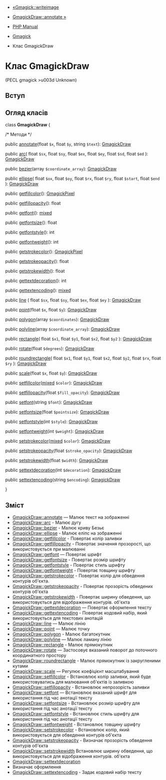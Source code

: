 - [«Gmagick::writeimage](gmagick.writeimage.md)
- [GmagickDraw::annotate »](gmagickdraw.annotate.md)

- [PHP Manual](index.md)
- [Gmagick](book.gmagick.md)
- Клас GmagickDraw

# Клас GmagickDraw

(PECL gmagick \>u003d Unknown)

## Вступ

## Огляд класів

class **GmagickDraw** {

/\* Методи \*/

public [annotate](gmagickdraw.annotate.md)(float `$x`, float `$y`,
string `$text`): [GmagickDraw](class.gmagickdraw.md)

public [arc](gmagickdraw.arc.md)(
float `$sx`,
float `$sy`,
float `$ex`,
float `$ey`,
float `$sd`,
float `$ed`
): [GmagickDraw](class.gmagickdraw.md)

public [bezier](gmagickdraw.bezier.md)(array `$coordinate_array`):
[GmagickDraw](class.gmagickdraw.md)

public [ellipse](gmagickdraw.ellipse.md)(
float `$ox`,
float `$oy`,
float `$rx`,
float `$ry`,
float `$start`,
float `$end`
): [GmagickDraw](class.gmagickdraw.md)

public [getfillcolor](gmagickdraw.getfillcolor.md)():
[GmagickPixel](class.gmagickpixel.md)

public [getfillopacity](gmagickdraw.getfillopacity.md)(): float

public [getfont](gmagickdraw.getfont.md)():
[mixed](language.types.declarations.md#language.types.declarations.mixed)

public [getfontsize](gmagickdraw.getfontsize.md)(): float

public [getfontstyle](gmagickdraw.getfontstyle.md)(): int

public [getfontweight](gmagickdraw.getfontweight.md)(): int

public [getstrokecolor](gmagickdraw.getstrokecolor.md)():
[GmagickPixel](class.gmagickpixel.md)

public [getstrokeopacity](gmagickdraw.getstrokeopacity.md)(): float

public [getstrokewidth](gmagickdraw.getstrokewidth.md)(): float

public [gettextdecoration](gmagickdraw.gettextdecoration.md)(): int

public [gettextencoding](gmagickdraw.gettextencoding.md)():
[mixed](language.types.declarations.md#language.types.declarations.mixed)

public [line](gmagickdraw.line.md) (
float `$sx`,
float `$sy`,
float `$ex`,
float `$ey`
): [GmagickDraw](class.gmagickdraw.md)

public [point](gmagickdraw.point.md)(float `$x`, float `$y`):
[GmagickDraw](class.gmagickdraw.md)

public [polygon](gmagickdraw.polygon.md)(array `$coordinates`):
[GmagickDraw](class.gmagickdraw.md)

public [polyline](gmagickdraw.polyline.md)(array `$coordinate_array`):
[GmagickDraw](class.gmagickdraw.md)

public [rectangle](gmagickdraw.rectangle.md)(
float `$x1`,
float `$y1`,
float `$x2`,
float `$y2`
): [GmagickDraw](class.gmagickdraw.md)

public [rotate](gmagickdraw.rotate.md)(float `$degrees`):
[GmagickDraw](class.gmagickdraw.md)

public [roundrectangle](gmagickdraw.roundrectangle.md)(
float `$x1`,
float `$y1`,
float `$x2`,
float `$y2`,
float `$rx`,
float `$ry`
): [GmagickDraw](class.gmagickdraw.md)

public [scale](gmagickdraw.scale.md)(float `$x`, float `$y`):
[GmagickDraw](class.gmagickdraw.md)

public
[setfillcolor](gmagickdraw.setfillcolor.md)([mixed](language.types.declarations.md#language.types.declarations.mixed)
`$color`): [GmagickDraw](class.gmagickdraw.md)

public [setfillopacity](gmagickdraw.setfillopacity.md)(float
`$fill_opacity`): [GmagickDraw](class.gmagickdraw.md)

public [setfont](gmagickdraw.setfont.md)(string `$font`):
[GmagickDraw](class.gmagickdraw.md)

public [setfontsize](gmagickdraw.setfontsize.md)(float `$pointsize`):
[GmagickDraw](class.gmagickdraw.md)

public [setfontstyle](gmagickdraw.setfontstyle.md)(int `$style`):
[GmagickDraw](class.gmagickdraw.md)

public [setfontweight](gmagickdraw.setfontweight.md)(int `$weight`):
[GmagickDraw](class.gmagickdraw.md)

public
[setstrokecolor](gmagickdraw.setstrokecolor.md)([mixed](language.types.declarations.md#language.types.declarations.mixed)
`$color`): [GmagickDraw](class.gmagickdraw.md)

public [setstrokeopacity](gmagickdraw.setstrokeopacity.md)(float
`$stroke_opacity`): [GmagickDraw](class.gmagickdraw.md)

public [setstrokewidth](gmagickdraw.setstrokewidth.md)(float
`$width`): [GmagickDraw](class.gmagickdraw.md)

public [settextdecoration](gmagickdraw.settextdecoration.md)(int
`$decoration`): [GmagickDraw](class.gmagickdraw.md)

public [settextencoding](gmagickdraw.settextencoding.md)(string
`$encoding`): [GmagickDraw](class.gmagickdraw.md)

}

## Зміст

- [GmagickDraw::annotate](gmagickdraw.annotate.md) — Малює текст на
зображенні
- [GmagickDraw::arc](gmagickdraw.arc.md) - Малює дугу
- [GmagickDraw::bezier](gmagickdraw.bezier.md) - Малює криву Безьє
- [GmagickDraw::ellipse](gmagickdraw.ellipse.md) - Малює еліпс на
зображенні
- [GmagickDraw::getfillcolor](gmagickdraw.getfillcolor.md) -
Повертає колір заливки
- [GmagickDraw::getfillopacity](gmagickdraw.getfillopacity.md) -
Повертає значення прозорості, що використовується при малюванні
- [GmagickDraw::getfont](gmagickdraw.getfont.md) — Повертає шрифт
- [GmagickDraw::getfontsize](gmagickdraw.getfontsize.md) -
Повертає розмір шрифту
- [GmagickDraw::getfontstyle](gmagickdraw.getfontstyle.md) -
Повертає стиль шрифту
- [GmagickDraw::getfontweight](gmagickdraw.getfontweight.md) -
Повертає товщину шрифту
- [GmagickDraw::getstrokecolor](gmagickdraw.getstrokecolor.md) -
Повертає колір для обведення контурів об'єкта.
- [GmagickDraw::getstrokeopacity](gmagickdraw.getstrokeopacity.md) -
Повертає прозорість обведених контурів об'єкта
- [GmagickDraw::getstrokewidth](gmagickdraw.getstrokewidth.md) -
Повертає ширину обведення, що використовується для відображення контурів.
об'єкта
- [GmagickDraw::gettextdecoration](gmagickdraw.gettextdecoration.md)
— Повертає оформлення тексту
- [GmagickDraw::gettextencoding](gmagickdraw.gettextencoding.md) -
Повертає кодовий набір, який використовується для текстових анотацій
- [GmagickDraw::line](gmagickdraw.line.md) — Малює лінію
- [GmagickDraw::point](gmagickdraw.point.md) — Малює точку
- [GmagickDraw::polygon](gmagickdraw.polygon.md) - Малює
багатокутник
- [GmagickDraw::polyline](gmagickdraw.polyline.md) — Малює ламану
лінію
- [GmagickDraw::rectangle](gmagickdraw.rectangle.md) - Малює
прямокутник
- [GmagickDraw::rotate](gmagickdraw.rotate.md) — Застосовує вказаний
поворот до поточного координатного простору
- [GmagickDraw::roundrectangle](gmagickdraw.roundrectangle.md) -
Малює прямокутник із закругленими кутами
- [GmagickDraw::scale](gmagickdraw.scale.md) — Регулює
коефіцієнт масштабування
- [GmagickDraw::setfillcolor](gmagickdraw.setfillcolor.md) -
Встановлює колір заливки, який буде використовуватись для
малювання об'єктів із заливкою
- [GmagickDraw::setfillopacity](gmagickdraw.setfillopacity.md) -
Встановлює непрозорість заливки
- [GmagickDraw::setfont](gmagickdraw.setfont.md) — Встановлює
вказаний шрифт для використання під час анотації тексту
- [GmagickDraw::setfontsize](gmagickdraw.setfontsize.md) -
Встановлює розмір шрифту для використання під час анотації тексту
- [GmagickDraw::setfontstyle](gmagickdraw.setfontstyle.md) -
Встановлює стиль шрифту для використання під час анотації тексту
- [GmagickDraw::setfontweight](gmagickdraw.setfontweight.md) -
Встановлює товщину шрифту
- [GmagickDraw::setstrokecolor](gmagickdraw.setstrokecolor.md) -
Встановлює колір, який використовується для обведення контурів об'єкта
- [GmagickDraw::setstrokeopacity](gmagickdraw.setstrokeopacity.md) -
Визначає прозорість обведення контурів об'єкта
- [GmagickDraw::setstrokewidth](gmagickdraw.setstrokewidth.md)
Встановлює ширину обведення, що використовується для відображення контурів.
об'єкта
- [GmagickDraw::settextdecoration](gmagickdraw.settextdecoration.md)
- Визначає оформлення
- [GmagickDraw::settextencoding](gmagickdraw.settextencoding.md) -
Задає кодовий набір тексту
